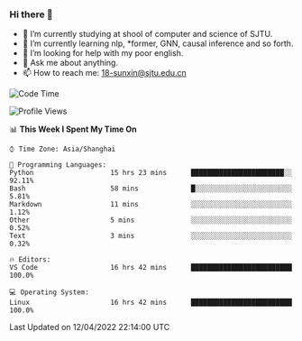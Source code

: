 ### Hi there 👋

<!--
**sunxin000/sunxin000** is a ✨ _special_ ✨ repository because its `README.md` (this file) appears on your GitHub profile.

Here are some ideas to get you started:

- 🔭 I’m currently working on ...
- 🌱 I’m currently learning ...
- 👯 I’m looking to collaborate on ...
- 🤔 I’m looking for help with ...
- 💬 Ask me about ...
- 📫 How to reach me: ...
- 😄 Pronouns: ...
- ⚡ Fun fact: ...
-->
- 🏫 I’m currently studying at shool of computer and science of SJTU.
- 🌱 I’m currently learning nlp, \*former, GNN, causal inference and so forth.
- 🤔 I’m looking for help with my poor english.
- 💬 Ask me about anything.
- 📫 How to reach me: 18-sunxin@sjtu.edu.cn
<!--START_SECTION:waka-->
![Code Time](http://img.shields.io/badge/Code%20Time-151%20hrs%2048%20mins-blue)

![Profile Views](http://img.shields.io/badge/Profile%20Views-8-blue)

📊 **This Week I Spent My Time On** 

```text
⌚︎ Time Zone: Asia/Shanghai

💬 Programming Languages: 
Python                   15 hrs 23 mins      ███████████████████████░░   92.11% 
Bash                     58 mins             █░░░░░░░░░░░░░░░░░░░░░░░░   5.81% 
Markdown                 11 mins             ░░░░░░░░░░░░░░░░░░░░░░░░░   1.12% 
Other                    5 mins              ░░░░░░░░░░░░░░░░░░░░░░░░░   0.52% 
Text                     3 mins              ░░░░░░░░░░░░░░░░░░░░░░░░░   0.32%

🔥 Editors: 
VS Code                  16 hrs 42 mins      █████████████████████████   100.0%

💻 Operating System: 
Linux                    16 hrs 42 mins      █████████████████████████   100.0%

```


 Last Updated on 12/04/2022 22:14:00 UTC
<!--END_SECTION:waka-->
